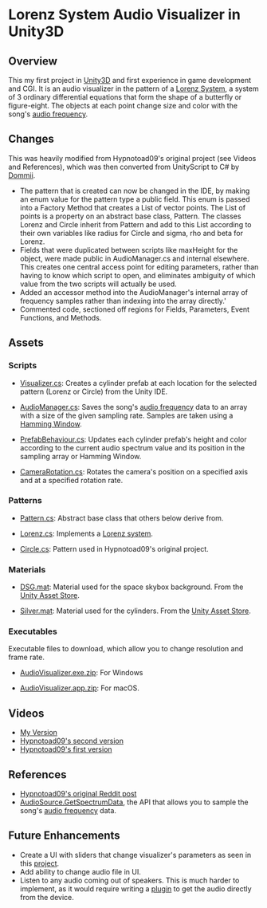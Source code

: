 # Lorenz System Audio Visualizer in Unity3D

## Overview
This my first project in [Unity3D](https://unity3d.com/) and first experience in game development and CGI.
It is an audio visualizer in the pattern of a [Lorenz System](https://en.wikipedia.org/wiki/Lorenz_system),
a system of 3 ordinary differential equations that form the shape of a butterfly or figure-eight. 
The objects at each point change size and color with the song's [audio frequency](https://en.wikipedia.org/wiki/Audio_frequency).    

## Changes
This was heavily modified from Hypnotoad09's original project (see Videos and References), 
which was then converted from UnityScript to C# by [Dommii](https://github.com/Domiii/UnityAudioVisualizer).

* The pattern that is created can now be changed in the IDE, by making an enum value for the pattern type a public field.  This enum 
is passed into a Factory Method that creates a List of vector points.  The List of points is a property on an abstract base class, Pattern.
The classes Lorenz and Circle inherit from Pattern and add to this List according to their own variables like radius for Circle and 
sigma, rho and beta for Lorenz.
* Fields that were duplicated between scripts like maxHeight for the object, were made public in AudioManager.cs and internal elsewhere.  
  This creates one central access point for editing parameters, rather than having to know which script to open, and eliminates ambiguity of 
  which value from the two scripts will actually be used.  
* Added an accessor method into the AudioManager's internal array of frequency samples rather than indexing into the array directly.'
* Commented code, sectioned off regions for Fields, Parameters, Event Functions, and Methods.


## Assets
### Scripts
* [Visualizer.cs](https://github.com/aldrinabastillas/Audio-Visualizer/blob/master/Assets/Scripts/Visualizer.cs):
Creates a cylinder prefab at each location for the selected pattern (Lorenz or Circle) from the Unity IDE. 

* [AudioManager.cs](https://github.com/aldrinabastillas/Audio-Visualizer/blob/master/Assets/Scripts/AudioManager.cs):
Saves the song's [audio frequency](https://en.wikipedia.org/wiki/Audio_frequency) data to an array with a size of the given sampling rate. 
Samples are taken using a [Hamming Window](https://en.wikipedia.org/wiki/Window_function#Hamming_window).

* [PrefabBehaviour.cs](https://github.com/aldrinabastillas/Audio-Visualizer/blob/master/Assets/Scripts/PrefabBehaviour.cs):
Updates each cylinder prefab's height and color according to the current audio spectrum value and its position in the 
sampling array or Hamming Window.

* [CameraRotation.cs](https://github.com/aldrinabastillas/Audio-Visualizer/blob/master/Assets/Scripts/CameraRotation.cs):
Rotates the camera's position on a specified axis and at a specified rotation rate.


### Patterns
* [Pattern.cs](https://github.com/aldrinabastillas/Audio-Visualizer/blob/master/Assets/Patterns/Pattern.cs):
Abstract base class that others below derive from.

* [Lorenz.cs](https://github.com/aldrinabastillas/Audio-Visualizer/blob/master/Assets/Patterns/Lorenz.cs):
Implements a [Lorenz system](https://en.wikipedia.org/wiki/Lorenz_system).

* [Circle.cs](https://github.com/aldrinabastillas/Audio-Visualizer/blob/master/Assets/Patterns/Circle.cs):
Pattern used in Hypnotoad09's original project.


### Materials
* [DSG.mat](https://github.com/aldrinabastillas/Audio-Visualizer/blob/master/Assets/Materials/DeepSpaceGreen/DSG.mat):
Material used for the space skybox background.  From the [Unity Asset Store](https://www.assetstore.unity3d.com/en/#!/content/25142).

* [Silver.mat](https://github.com/aldrinabastillas/Audio-Visualizer/blob/master/Assets/Materials/PBS%20Metallic/Silver.mat):
Material used for the cylinders. From the [Unity Asset Store](https://www.assetstore.unity3d.com/en/#!/content/25422).


### Executables
Executable files to download, which allow you to change resolution and frame rate.
* [AudioVisualizer.exe.zip](https://github.com/aldrinabastillas/Audio-Visualizer/blob/master/AudioVisualizer.exe.zip):
For Windows

* [AudioVisualizer.app.zip](https://github.com/aldrinabastillas/Audio-Visualizer/blob/master/AudioVisualizer.app.zip):
For macOS.


## Videos
* [My Version](https://www.youtube.com/watch?v=Rgu4TiTfQYs)
* [Hypnotoad09's second version](https://www.youtube.com/watch?v=vQFNL4nNL_I)
* [Hypnotoad09's first version](https://www.youtube.com/watch?v=dbVz0tYfGcw)



## References
* [Hypnotoad09's original Reddit post](https://www.reddit.com/r/Unity3D/comments/35dm0n/check_out_this_cool_3d_audio_visualizer_ive_just/)
* [AudioSource.GetSpectrumData](https://docs.unity3d.com/ScriptReference/AudioSource.GetSpectrumData.html), the API that allows you to 
sample the song's [audio frequency](https://en.wikipedia.org/wiki/Audio_frequency) data.



## Future Enhancements
* Create a UI with sliders that change visualizer's parameters as seen in this [project](https://github.com/bellatesla/AudioVisualizer-Basic).
* Add ability to change audio file in UI.
* Listen to any audio coming out of speakers.  This is much harder to implement, as it would require writing a [plugin](https://docs.unity3d.com/Manual/Plugins.html) 
  to get the audio directly from the device.